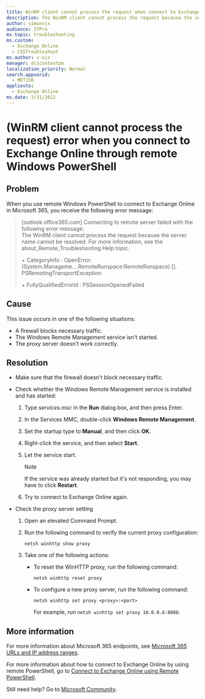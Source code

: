 ```yaml
---
title: WinRM client cannot process the request when connect to Exchange Online
description: The WinRM client cannot process the request because the server name cannot be resolved error occurs when you connect Exchange Online through remote Windows PowerShell.
author: simonxjx
audience: ITPro
ms.topic: troubleshooting
ms.custom: 
  - Exchange Online
  - CSSTroubleshoot
ms.author: v-six
manager: dcscontentpm
localization_priority: Normal
search.appverid: 
  - MET150
appliesto: 
  - Exchange Online
ms.date: 3/31/2022
---
```

# (WinRM client cannot process the request) error when you connect to Exchange Online through remote Windows PowerShell

## Problem

When you use remote Windows PowerShell to connect to Exchange Online in Microsoft 365, you receive the following error message:

> [outlook.office365.com] Connecting to remote server failed with the following error message:  
> The WinRM client cannot process the request because the server name cannot be resolved. For more information, see the about_Remote_Troubleshooting Help topic.
>
> \+ CategoryInfo : OpenError:  
> (System.Manageme....RemoteRunspace:RemoteRunspace) [].  
> PSRemotingTransportException
>  
> \+ FullyQualifiedErrorId : PSSessionOpenedFailed

## Cause

This issue occurs in one of the following situations:

- A firewall blocks necessary traffic.
- The Windows Remote Management service isn't started.
- The proxy server doesn't work correctly.

## Resolution

- Make sure that the firewall doesn't block necessary traffic.
- Check whether the Windows Remote Management service is installed and has started:

   1. Type *services.msc* in the **Run** dialog box, and then press Enter.
   1. In the Services MMC, double-click **Windows Remote Management**.
   1. Set the startup type to **Manual**, and then click **OK**.
   1. Right-click the service, and then select **Start**.
   1. Let the service start.

      > [!NOTE]
      > If the service was already started but it's not responding, you may have to click **Restart**.
   1. Try to connect to Exchange Online again.
- Check the proxy server setting

   1. Open an elevated Command Prompt.
   1. Run the following command to verify the current proxy configuration:

      ```console
      netsh winhttp show proxy
      ```

   1. Take one of the following actions:

      - To reset the WinHTTP proxy, run the following command:

        ```console
        netsh winhttp reset proxy
        ```

      - To configure a new proxy server, run the following command:

        ```console
        netsh winhttp set proxy <proxy>:<port>
        ```

        For example, run `netsh winhttp set proxy 10.0.0.6:8080`.

## More information

For more information about Microsoft 365 endpoints, see [Microsoft 365 URLs and IP address ranges](/microsoft-365/enterprise/urls-and-ip-address-ranges).

For more information about how to connect to Exchange Online by using remote PowerShell, go to [Connect to Exchange Online using Remote PowerShell](/powershell/exchange/connect-to-exchange-online-powershell).

Still need help? Go to [Microsoft Community](https://answers.microsoft.com/).
